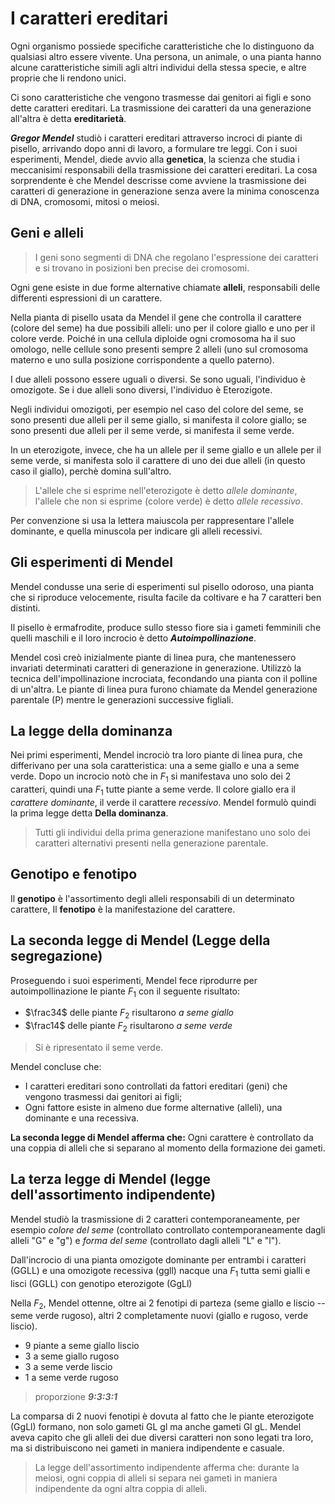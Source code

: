 
# I caratteri ereditari

Ogni organismo possiede specifiche caratteristiche che lo distinguono da qualsiasi altro essere vivente.
Una persona, un animale, o una pianta hanno alcune caratteristiche simili agli altri individui della stessa specie, e altre proprie che li rendono unici.

Ci sono caratteristiche che vengono trasmesse dai genitori ai figli e sono dette caratteri ereditari. La trasmissione dei caratteri da una generazione all'altra è detta **ereditarietà**.

***Gregor Mendel*** studiò i caratteri ereditari attraverso incroci di piante di pisello, arrivando dopo anni di lavoro, a formulare tre leggi. Con i suoi esperimenti, Mendel, diede avvio alla **genetica**, la scienza che studia i meccanisimi responsabili della trasmissione dei caratteri ereditari. La cosa sorprendente è che Mendel descrisse come avviene la trasmissione dei caratteri di generazione in generazione senza avere la minima conoscenza di DNA, cromosomi, mitosi o meiosi.

## Geni e alleli

>I geni sono segmenti di DNA che regolano l'espressione dei caratteri e si trovano in posizioni ben precise dei cromosomi.

Ogni gene esiste in due forme alternative chiamate **alleli**, responsabili delle differenti espressioni di un carattere.

Nella pianta di pisello usata da Mendel il gene che controlla il carattere (colore del seme) ha due possibili alleli: uno per il colore giallo e uno per il colore verde. Poiché in una cellula diploide ogni cromosoma ha il suo omologo, nelle cellule sono presenti sempre 2 alleli (uno sul cromosoma materno e uno sulla posizione corrispondente a quello paterno).

I due alleli possono essere uguali o diversi. Se sono uguali, l'individuo è omozigote. Se i due alleli sono diversi, l'individuo è Eterozigote.

Negli individui omozigoti, per esempio nel caso del colore del seme, se sono presenti due alleli per il seme giallo, si manifesta il colore giallo; se sono presenti due alleli per il seme verde, si manifesta il seme verde.

In un eterozigote, invece, che ha un allele per il seme giallo e un allele per il seme verde, si manifesta solo il carattere di uno dei due alleli (in questo caso il giallo), perchè domina sull'altro. 
>L'allele che si esprime nell'eterozigote è detto *allele dominante*, l'allele che non si esprime (colore verde) è detto *allele recessivo*. 

Per convenzione si usa la lettera maiuscola per rappresentare l'allele dominante, e quella minuscola per indicare gli alleli recessivi. 

## Gli esperimenti di Mendel

Mendel condusse una serie di esperimenti sul pisello odoroso, una pianta che si riproduce velocemente, risulta facile da coltivare e ha 7 caratteri ben distinti.

Il pisello è ermafrodite, produce sullo stesso fiore sia i gameti femminili che quelli maschili e il loro incrocio è detto ***Autoimpollinazione***.

Mendel così creò inizialmente piante di linea pura, che mantenessero invariati determinati caratteri di generazione in generazione. Utilizzò la tecnica dell'impollinazione incrociata, fecondando una pianta con il polline di un'altra. Le piante di linea pura furono chiamate da Mendel generazione parentale (P\) mentre le generazioni successive figliali.

## La legge della dominanza

Nei primi esperimenti, Mendel incrociò tra loro piante di linea pura, 
che differivano per una sola caratteristica: una a seme giallo e una a seme verde. Dopo un incrocio notò che in $F_1$ si manifestava uno solo dei 2 caratteri, quindi una $F_1$ tutte piante a seme verde. Il colore giallo era il *carattere dominante*, il verde il carattere *recessivo*. Mendel formulò quindi la prima legge detta **Della dominanza**.

> Tutti gli individui della prima generazione manifestano uno solo dei caratteri alternativi presenti nella generazione parentale. 

## Genotipo e fenotipo

Il **genotipo** è l'assortimento degli alleli responsabili di un determinato carattere, Il **fenotipo** è la manifestazione del carattere.

## La seconda legge di Mendel (Legge della segregazione)

Proseguendo i suoi esperimenti, Mendel fece riprodurre per autoimpollinazione le piante $F_1$ con il seguente risultato:
* $\frac34$ delle piante $F_2$ risultarono *a seme giallo*
* $\frac14$ delle piante $F_2$ risultarono *a seme verde*

> Si è ripresentato il seme verde.

Mendel concluse che:

* I caratteri ereditari sono controllati da fattori ereditari (geni) che vengono trasmessi dai genitori ai figli;
* Ogni fattore esiste in almeno due forme alternative (alleli), una dominante e una recessiva.

**La seconda legge di Mendel afferma che:** Ogni carattere è controllato da una coppia di alleli che si separano al momento della formazione dei gameti.

## La terza legge di Mendel (legge dell'assortimento indipendente)
Mendel studiò la trasmissione di 2 caratteri contemporaneamente, per esempio _colore del seme_ (controllato controllato contemporaneamente dagli alleli "G" e "g") e _forma del seme_ (controllato dagli alleli "L" e "l").

Dall'incrocio di una pianta omozigote dominante per entrambi i caratteri (GGLL) e una omozigote recessiva (ggll) nacque una $F_1$ tutta semi gialli e lisci (GGLL) con genotipo eterozigote (GgLl)   

Nella $F_2$, Mendel ottenne, oltre ai 2 fenotipi di parteza (seme giallo e liscio -- seme verde rugoso), altri 2 completamente nuovi (giallo e rugoso, verde liscio).

* 9 piante a seme giallo liscio
* 3 a seme giallo rugoso
* 3 a seme verde liscio
* 1 a seme verde rugoso

> proporzione ***9:3:3:1***

La comparsa di 2 nuovi fenotipi è dovuta al fatto che le piante eterozigote (GgLl) formano, non solo gameti GL gl ma anche gameti Gl gL. Mendel aveva capito che gli alleli dei due diversi caratteri non sono legati tra loro, ma si distribuiscono nei gameti in maniera indipendente e casuale.

> La legge dell'assortimento indipendente afferma che: durante la meiosi, ogni coppia di alleli si separa nei gameti in maniera indipendente da ogni altra coppia di alleli.
